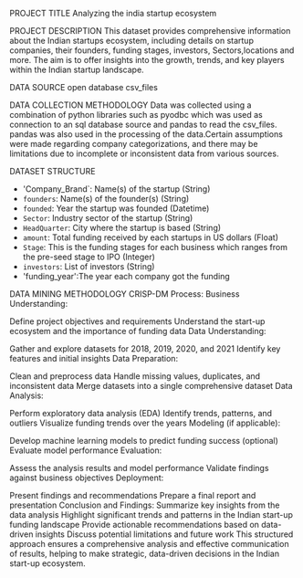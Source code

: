 PROJECT TITLE
Analyzing the india startup ecosystem

PROJECT DESCRIPTION
This dataset provides comprehensive information about the Indian startups ecosystem, including details on startup companies, their founders, funding stages, investors, Sectors,locations and more. The aim is to offer insights into the growth, trends, and key players within the Indian startup landscape.

DATA SOURCE
open database
csv_files

DATA COLLECTION METHODOLOGY
Data was collected using a combination of python libraries such as pyodbc which was used as connection to an sql database source and pandas to read the csv_files. pandas was also used in the processing of the data.Certain assumptions were made regarding company categorizations, and there may be limitations due to incomplete or inconsistent data from various sources.

DATASET STRUCTURE
- 'Company_Brand`: Name(s) of the startup (String)
- `founders`: Name(s) of the founder(s) (String)
- `founded`: Year the startup was founded (Datetime)
- `Sector`: Industry sector of the startup (String)
- `HeadQuarter`: City where the startup is based (String)
- `amount`: Total funding received by each startups in US dollars (Float)
- `Stage`: This is the funding stages for each business which ranges from the pre-seed stage to IPO (Integer)
- `investors`: List of investors (String)
- 'funding_year':The year each company got the funding 

 DATA MINING METHODOLOGY 
 CRISP-DM Process:
Business Understanding:

Define project objectives and requirements
Understand the start-up ecosystem and the importance of funding data
Data Understanding:

Gather and explore datasets for 2018, 2019, 2020, and 2021
Identify key features and initial insights
Data Preparation:

Clean and preprocess data
Handle missing values, duplicates, and inconsistent data
Merge datasets into a single comprehensive dataset
Data Analysis:

Perform exploratory data analysis (EDA)
Identify trends, patterns, and outliers
Visualize funding trends over the years
Modeling (if applicable):

Develop machine learning models to predict funding success (optional)
Evaluate model performance
Evaluation:

Assess the analysis results and model performance
Validate findings against business objectives
Deployment:

Present findings and recommendations
Prepare a final report and presentation
Conclusion and Findings:
Summarize key insights from the data analysis
Highlight significant trends and patterns in the Indian start-up funding landscape
Provide actionable recommendations based on data-driven insights
Discuss potential limitations and future work
This structured approach ensures a comprehensive analysis and effective communication of results, helping to make strategic, data-driven decisions in the Indian start-up ecosystem.

